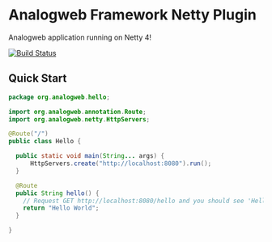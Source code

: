 Analogweb Framework Netty Plugin
===============================================

Analogweb application running on Netty 4!

[![Build Status](https://travis-ci.org/analogweb/netty-plugin.svg)](https://travis-ci.org/analogweb/netty-plugin)

## Quick Start

```java
package org.analogweb.hello;

import org.analogweb.annotation.Route;
import org.analogweb.netty.HttpServers;

@Route("/")
public class Hello {

  public static void main(String... args) {
      HttpServers.create("http://localhost:8080").run();
  }

  @Route
  public String hello() {
    // Request GET http://localhost:8080/hello and you should see 'Hello World'
    return "Hello World";
  }

}
```
